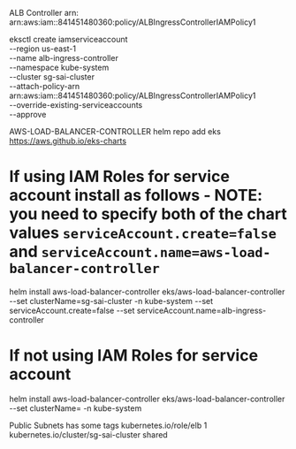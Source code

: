 ALB Controller arn: arn:aws:iam::841451480360:policy/ALBIngressControllerIAMPolicy1


eksctl create iamserviceaccount \
    --region us-east-1 \
    --name alb-ingress-controller \
    --namespace kube-system \
    --cluster sg-sai-cluster \
    --attach-policy-arn arn:aws:iam::841451480360:policy/ALBIngressControllerIAMPolicy1 \
    --override-existing-serviceaccounts \
    --approve

AWS-LOAD-BALANCER-CONTROLLER
helm repo add eks https://aws.github.io/eks-charts
# If using IAM Roles for service account install as follows -  NOTE: you need to specify both of the chart values `serviceAccount.create=false` and `serviceAccount.name=aws-load-balancer-controller`
helm install aws-load-balancer-controller eks/aws-load-balancer-controller --set clusterName=sg-sai-cluster -n kube-system --set serviceAccount.create=false --set serviceAccount.name=alb-ingress-controller
# If not using IAM Roles for service account
helm install aws-load-balancer-controller eks/aws-load-balancer-controller --set clusterName= -n kube-system

Public Subnets has some tags
kubernetes.io/role/elb	1
kubernetes.io/cluster/sg-sai-cluster	shared